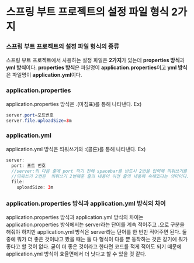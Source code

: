 # 스프링 부트 프로젝트의 설정 파일 형식 2가지

### 스프링 부트 프로젝트의 설정 파일 형식의 종류
스프링 부트 프로젝트에서 사용하는 설정 파일은 **2가지**가 있는데 **properties 방식**과 **yml 방식**이다. **properties 방식**은 파일명이 **application.properties**이고 **yml 방식**은 파일명이 **application.yml**이다.

### application.properties
application.properties 방식은 .(마침표)를 통해 나타낸다.
Ex)
```java
server.port=포트번호
server.file.uploadSize=3m
```
### application.yml
application.yml 방식은 띄워쓰기와 :(콜론)를 통해 나타낸다.
Ex)
```java
server:
  port: 포트 번호
  //server:의 다음 줄에 port 적기 전에 spacebar를 반드시 2번을 입력해 띄워쓰기를 해주자. 
  //띄워쓰기 2번은  띄워쓰기 2번해준 줄의 내용이 이전 줄의 내용에 속해있다는 의미이다. 
  file:
    uploadSize: 3m
```

### application.properties 방식과 application.yml 방식의 차이
application.properties 방식과 application.yml 방식의 차이는 application.properties 방식에서는 server라는 단어를 계속 적어주고 .으로 구분을 해줘야 하지만 application.yml 방식은 server라는 단어를 한 번만 적어주면 된다. 둘 중에 뭐가 더 좋은 것이냐고 봤을 때는 둘 다 형식이 다를 뿐 동작하는 것은 같기에 뭐가 좋다고 할 것이 없다. 굳이 더 좋은 것이라고 한다면 코드를 적게 적어도 되기 때문에 application.yml 방식이 효율면에서 더 낫다고 할 수 있을 것 같다.